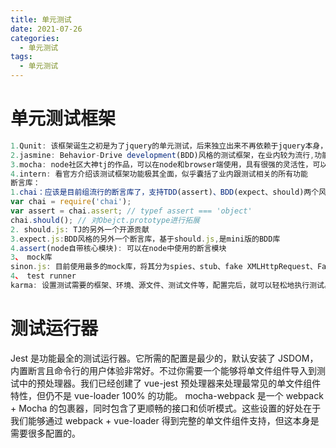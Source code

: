 ```yaml
---
title: 单元测试
date: 2021-07-26
categories:
  - 单元测试
tags:
  - 单元测试
---
```

# 单元测试框架
```js
1.Qunit: 该框架诞生之初是为了jquery的单元测试，后来独立出来不再依赖于jquery本身，但是其身上还是脱离不开jquery的影子
2.jasmine: Behavior-Drive development(BDD)风格的测试框架，在业内较为流行,功能很全面，自带asssert、mock功能
3.mocha: node社区大神tj的作品，可以在node和browser端使用，具有很强的灵活性，可以选择自己喜欢的断言库，选择测试结果的report
4.intern: 看官方介绍该测试框架功能极其全面，似乎囊括了业内跟测试相关的所有功能
断言库：
1.chai：应该是目前组流行的断言库了，支持TDD(assert)、BDD(expect、should)两个风格的断言库
var chai = require('chai'); 
var assert = chai.assert; // typef assert === 'object'
chai.should(); // 对Obejct.prototype进行拓展
2. should.js: TJ的另外一个开源贡献
3.expect.js:BDD风格的另外一个断言库，基于should.js,是mini版的BDD库
4.assert(node自带核心模块): 可以在node中使用的断言模块
3、 mock库
sinon.js: 目前使用最多的mock库，将其分为spies、stub、fake XMLHttpRequest、Fake server、Fake time几种，根据不同的场景进行选择。
4、 test runner
karma: 设置测试需要的框架、环境、源文件、测试文件等，配置完后，就可以轻松地执行测试。
```
# 测试运行器
Jest 是功能最全的测试运行器。它所需的配置是最少的，默认安装了 JSDOM，内置断言且命令行的用户体验非常好。不过你需要一个能够将单文件组件导入到测试中的预处理器。我们已经创建了 vue-jest 预处理器来处理最常见的单文件组件特性，但仍不是 vue-loader 100% 的功能。
mocha-webpack 是一个 webpack + Mocha 的包裹器，同时包含了更顺畅的接口和侦听模式。这些设置的好处在于我们能够通过 webpack + vue-loader 得到完整的单文件组件支持，但这本身是需要很多配置的。
    
